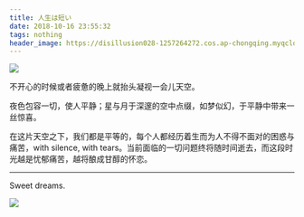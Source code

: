 ```yaml
---
title: 人生は短い
date: 2018-10-16 23:55:32
tags: nothing
header_image: https://disillusion028-1257264272.cos.ap-chongqing.myqcloud.com/pic1/shiki3.png
---
```

![](https://disillusion028-1257264272.cos.ap-chongqing.myqcloud.com/pic1/stars.jpg)

不开心的时候或者疲惫的晚上就抬头凝视一会儿天空。

夜色包容一切，使人平静；星与月于深邃的空中点缀，如梦似幻，于平静中带来一丝惊喜。

在这片天空之下，我们都是平等的，每个人都经历着生而为人不得不面对的困惑与痛苦，with silence, with tears。当前面临的一切问题终将随时间逝去，而这段时光越是忧郁痛苦，越将酿成甘醇的怀恋。




------

Sweet dreams.

![](https://disillusion028-1257264272.cos.ap-chongqing.myqcloud.com/pic1/moon.jpg)
